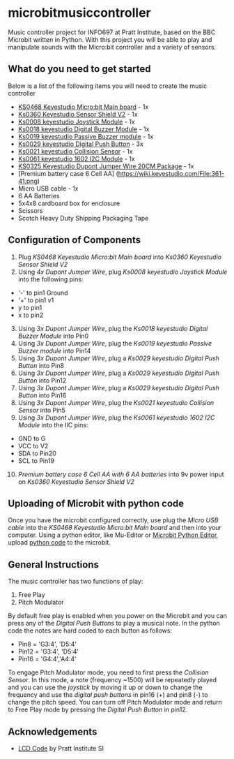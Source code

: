 # microbitmusiccontroller
Music controller project for INFO697 at Pratt Institute, based on the BBC Microbit written in Python.  With this project you will be able to play and manipulate sounds with the Micro:bit controller and a variety of sensors.

## What do you need to get started
Below is a list of the following items you will need to create the music controller
* [KS0468 Keyestudio Micro:bit Main board](https://wiki.keyestudio.com/KS0468_Keyestudio_Storage_Bag_Micro:bit_Main_board_Kit) - 1x
* [Ks0360 Keyestudio Sensor Shield V2](https://wiki.keyestudio.com/Ks0360_Keyestudio_Sensor_Shield_V2_for_BBC_micro:bit) - 1x
* [Ks0008 keyestudio Joystick Module](https://wiki.keyestudio.com/Ks0008_keyestudio_Joystick_Module) - 1x
* [Ks0018 keyestudio Digital Buzzer Module](https://wiki.keyestudio.com/Ks0018_keyestudio_Digital_Buzzer_Module) - 1x
* [Ks0019 keyestudio Passive Buzzer module](https://wiki.keyestudio.com/Ks0019_keyestudio_Passive_Buzzer_module) - 1x
* [Ks0029 keyestudio Digital Push Button](https://wiki.keyestudio.com/Ks0029_keyestudio_Digital_Push_Button) - 3x
* [Ks0021 keyestudio Collision Sensor](https://wiki.keyestudio.com/Ks0021_keyestudio_Collision_Sensor) - 1x
* [Ks0061 keyestudio 1602 I2C Module](https://wiki.keyestudio.com/Ks0061_keyestudio_1602_I2C_Module) - 1x
* [KS0325 Keyestudio Dupont Jumper Wire 20CM Package](https://wiki.keyestudio.com/KS0325_Keyestudio_Dupont_Jumper_Wire_20CM_Package_(M-M,_M-F,_F-F)) - 1x
* [Premium battery case 6 Cell AA] (https://wiki.keyestudio.com/File:361-41.png)
* Micro USB cable - 1x
* 6 AA Batteries
* 5x4x8 cardboard box for enclosure
* Scissors
* Scotch Heavy Duty Shipping Packaging Tape

## Configuration of Components
1. Plug *KS0468 Keyestudio Micro:bit Main board* into *Ks0360 Keyestudio Sensor Shield V2*
2. Using *4x Dupont Jumper Wire*, plug *Ks0008 keyestudio Joystick Module* into the following pins:
* '-' to pin1 Ground
* '+' to pin1 v1
* y to pin1
* x to pin2
3. Using *3x Dupont Jumper Wire*, plug the *Ks0018 keyestudio Digital Buzzer Module* into Pin0
4. Using *3x Dupont Jumper Wire*, plug the *Ks0019 keyestudio Passive Buzzer module* into Pin14
5. Using *3x Dupont Jumper Wire*, plug a *Ks0029 keyestudio Digital Push Button* into Pin8
6. Using *3x Dupont Jumper Wire*, plug a *Ks0029 keyestudio Digital Push Button* into Pin12
7. Using *3x Dupont Jumper Wire*, plug a *Ks0029 keyestudio Digital Push Button* into Pin16
8. Using *3x Dupont Jumper Wire*, plug the *Ks0021 keyestudio Collision Sensor* into Pin5
9. Using *3x Dupont Jumper Wire*, plug the *Ks0061 keyestudio 1602 I2C Module* into the IIC pins:
* GND to G
* VCC to V2
* SDA to Pin20
* SCL to Pin19
10. *Premium battery case 6 Cell AA with 6 AA batteries* into 9v power input on *Ks0360 Keyestudio Sensor Shield V2*


## Uploading of Microbit with python code
Once you have the microbit configured correctly, use plug the *Micro USB cable* into the *KS0468 Keyestudio Micro:bit Main board* and then into your computer.  Using a python editor, like Mu-Editor or [Microbit Python Editor](https://python.microbit.org/v/2.0), upload [python code](https://github.com/armbur/microbitmusiccontroller/blob/master/music_controller.py) to the microbit.

 ## General Instructions
 The music controller has two functions of play:
 1. Free Play
 2. Pitch Modulator
 
By default free play is enabled when you power on the Microbit and you can press any of the *Digital Push Buttons* to play a musical note.  In the python code the notes are hard coded to each button as follows:
* Pin8 = 'G3:4', 'D5:4'
* Pin12 = 'G3:4', 'D5:4'
* Pin16 = 'G4:4','A4:4'

To engage Pitch Modulator mode, you need to first press the *Collision Sensor*.  In this mode, a note (frequency ~1500) will be repeatedly played and you can use the *joystick* by moving it up or down to change the frequency and use the *digital push buttons* in pin16 (+) and pin8 (-) to change the pitch speed.  You can turn off Pitch Modulator mode and return to Free Play mode by pressing the *Digital Push Button* in pin12.

## Acknowledgements
* [LCD Code](https://github.com/Pratt-Institute/MicroPython4MicroBit/blob/master/lcd_complete.py) by Pratt Institute SI
